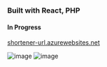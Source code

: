 ### Built with React, PHP
#### In Progress 
[shortener-url.azurewebsites.net](https://shortener-url.azurewebsites.net/login)

![image](https://user-images.githubusercontent.com/35869741/132699017-463758e7-0b79-4f5e-9bec-0b59e76f9572.png)
![image](https://user-images.githubusercontent.com/35869741/132818217-de5d7ea1-7e59-4eab-80e6-0adee7e197fa.png)
